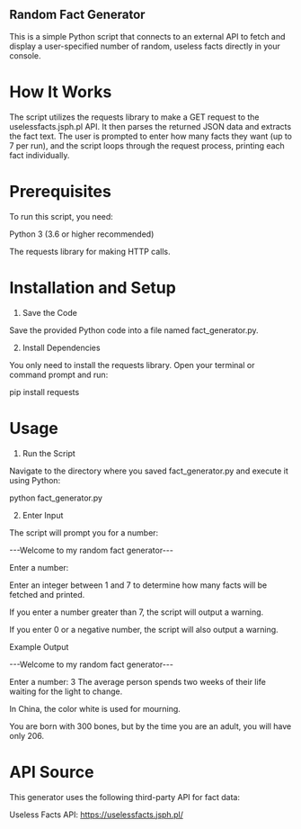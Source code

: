 ## Random Fact Generator

This is a simple Python script that connects to an external API to fetch and display a user-specified number of random, useless facts directly in your console.

# How It Works

The script utilizes the requests library to make a GET request to the uselessfacts.jsph.pl API. It then parses the returned JSON data and extracts the fact text. The user is prompted to enter how many facts they want (up to 7 per run), and the script loops through the request process, printing each fact individually.

# Prerequisites

To run this script, you need:

Python 3 (3.6 or higher recommended)

The requests library for making HTTP calls.

# Installation and Setup

1. Save the Code

Save the provided Python code into a file named fact_generator.py.

2. Install Dependencies

You only need to install the requests library. Open your terminal or command prompt and run:

pip install requests

# Usage

1. Run the Script

Navigate to the directory where you saved fact_generator.py and execute it using Python:

python fact_generator.py

2. Enter Input

The script will prompt you for a number:

---Welcome to my random fact generator---

Enter a number:

Enter an integer between 1 and 7 to determine how many facts will be fetched and printed.

If you enter a number greater than 7, the script will output a warning.

If you enter 0 or a negative number, the script will also output a warning.

Example Output

---Welcome to my random fact generator---

Enter a number: 3
The average person spends two weeks of their life waiting for the light to change.

In China, the color white is used for mourning.

You are born with 300 bones, but by the time you are an adult, you will have only 206.

# API Source

This generator uses the following third-party API for fact data:

Useless Facts API: <https://uselessfacts.jsph.pl/>
